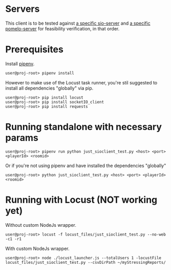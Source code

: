 # Servers

This client is to be tested against [a specific sio-server](https://github.com/genxium/socket.io-redis-express4-react16-simple-starter) and [a specific pomelo-server](https://github.com/genxium/single-pomelo-backend-server) for feasibility verification, in that order.

# Prerequisites
Install [pipenv](https://docs.pipenv.org/).

```
user@proj-root> pipenv install
```

However to make use of the Locust task runner, you're stil suggested to install all dependencies "globally" via pip.

```
user@proj-root> pip install locust 
user@proj-root> pip install socketIO_client
user@proj-root> pip install requests 
```

# Running standalone with necessary params
```
user@proj-root> pipenv run python just_sioclient_test.py <host> <port> <playerId> <roomid> 
```

Or if you're not using pipenv and have installed the dependencies "globally"

```
user@proj-root> python just_sioclient_test.py <host> <port> <playerId> <roomid> 
```

# Running with Locust (NOT working yet)
Without custom NodeJs wrapper.
```
user@proj-root> locust -f locust_files/just_sioclient_test.py --no-web -c1 -r1 
```

With custom NodeJs wrapper.
```
user@proj-root> node ./locust_launcher.js --totalUsers 1 -locustFile locust_files/just_sioclient_test.py --csvDirPath ~/myStressingReports/ 
```
